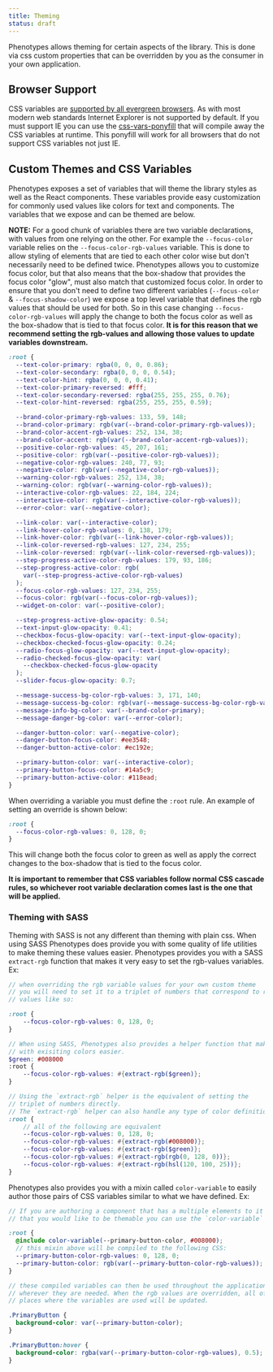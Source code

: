 ```yaml
---
title: Theming
status: draft
---
```


Phenotypes allows theming for certain aspects of the library. This is done via css custom properties that can be overridden by you as the consumer in your own application.

## Browser Support

CSS variables are [supported by all evergreen browsers](https://caniuse.com/#feat=css-variables). As with most modern web standards Internet Explorer is not supported by default. If you must support IE you can use the [css-vars-ponyfill](https://jhildenbiddle.github.io/css-vars-ponyfill/#/) that will compile away the CSS variables at runtime. This ponyfill will work for all browsers that do not support CSS variables not just IE.

## Custom Themes and CSS Variables

Phenotypes exposes a set of variables that will theme the library styles as well as the React components. These variables provide easy customization for commonly used values like colors for text and components. The variables that we expose and can be themed are below.

**NOTE:**
For a good chunk of variables there are two variable declarations, with values from one relying on the other. For example the `--focus-color` variable relies on the `--focus-color-rgb-values` variable. This is done to allow styling of elements that are tied to each other color wise but don't necessarily need to be defined twice. Phenotypes allows you to customize focus color, but that also means that the box-shadow that provides the focus color "glow", must also match that customized focus color. In order to ensure that you don't need to define two different variables (`--focus-color` & `--focus-shadow-color`) we expose a top level variable that defines the rgb values that should be used for both. So in this case changing `--focus-color-rgb-values` will apply the change to both the focus color as well as the box-shadow that is tied to that focus color. **It is for this reason that we recommend setting the rgb-values and allowing those values to update variables downstream.**

```css
:root {
  --text-color-primary: rgba(0, 0, 0, 0.86);
  --text-color-secondary: rgba(0, 0, 0, 0.54);
  --text-color-hint: rgba(0, 0, 0, 0.41);
  --text-color-primary-reversed: #fff;
  --text-color-secondary-reversed: rgba(255, 255, 255, 0.76);
  --text-color-hint-reversed: rgba(255, 255, 255, 0.59);

  --brand-color-primary-rgb-values: 133, 59, 148;
  --brand-color-primary: rgb(var(--brand-color-primary-rgb-values));
  --brand-color-accent-rgb-values: 252, 134, 38;
  --brand-color-accent: rgb(var(--brand-color-accent-rgb-values));
  --positive-color-rgb-values: 45, 207, 161;
  --positive-color: rgb(var(--positive-color-rgb-values));
  --negative-color-rgb-values: 240, 77, 93;
  --negative-color: rgb(var(--negative-color-rgb-values));
  --warning-color-rgb-values: 252, 134, 38;
  --warning-color: rgb(var(--warning-color-rgb-values));
  --interactive-color-rgb-values: 22, 184, 224;
  --interactive-color: rgb(var(--interactive-color-rgb-values));
  --error-color: var(--negative-color);

  --link-color: var(--interactive-color);
  --link-hover-color-rgb-values: 0, 138, 179;
  --link-hover-color: rgb(var(--link-hover-color-rgb-values));
  --link-color-reversed-rgb-values: 127, 234, 255;
  --link-color-reversed: rgb(var(--link-color-reversed-rgb-values));
  --step-progress-active-color-rgb-values: 179, 93, 186;
  --step-progress-active-color: rgb(
    var(--step-progress-active-color-rgb-values)
  );
  --focus-color-rgb-values: 127, 234, 255;
  --focus-color: rgb(var(--focus-color-rgb-values));
  --widget-on-color: var(--positive-color);

  --step-progress-active-glow-opacity: 0.54;
  --text-input-glow-opacity: 0.41;
  --checkbox-focus-glow-opacity: var(--text-input-glow-opacity);
  --checkbox-checked-focus-glow-opacity: 0.24;
  --radio-focus-glow-opacity: var(--text-input-glow-opacity);
  --radio-checked-focus-glow-opacity: var(
    --checkbox-checked-focus-glow-opacity
  );
  --slider-focus-glow-opacity: 0.7;

  --message-success-bg-color-rgb-values: 3, 171, 140;
  --message-success-bg-color: rgb(var(--message-success-bg-color-rgb-values));
  --message-info-bg-color: var(--brand-color-primary);
  --message-danger-bg-color: var(--error-color);

  --danger-button-color: var(--negative-color);
  --danger-button-focus-color: #ee3548;
  --danger-button-active-color: #ec192e;

  --primary-button-color: var(--interactive-color);
  --primary-button-focus-color: #14a5c9;
  --primary-button-active-color: #118ead;
}
```

When overriding a variable you must define the `:root` rule. An example of setting an override is shown below:

```css
:root {
  --focus-color-rgb-values: 0, 128, 0;
}
```

This will change both the focus color to green as well as apply the correct changes to the box-shadow that is tied to the focus color.

**It is important to remember that CSS variables follow normal CSS cascade rules, so whichever root variable declaration comes last is the one that will be applied.**

### Theming with SASS

Theming with SASS is not any different than theming with plain css. When using SASS Phenotypes does provide you with some quality of life utilities to make theming these values easier. Phenotypes provides you with a SASS `extract-rgb` function that makes it very easy to set the rgb-values variables. Ex:

```scss
// when overriding the rgb variable values for your own custom theme
// you will need to set it to a triplet of numbers that correspond to rgb
// values like so:

:root {
    --focus-color-rgb-values: 0, 128, 0;
}

// When using SASS, Phenotypes also provides a helper function that makes working
// with exisiting colors easier.
$green: #008000
:root {
    --focus-color-rgb-values: #{extract-rgb($green)};
}

// Using the `extract-rgb` helper is the equivalent of setting the
// triplet of numbers directly.
// The `extract-rgb` helper can also handle any type of color definition:
:root {
    // all of the following are equivalent
    --focus-color-rgb-values: 0, 128, 0;
    --focus-color-rgb-values: #{extract-rgb(#008000)};
    --focus-color-rgb-values: #{extract-rgb($green)};
    --focus-color-rgb-values: #{extract-rgb(rgb(0, 128, 0))};
    --focus-color-rgb-values: #{extract-rgb(hsl(120, 100, 25))};
}
```

Phenotypes also provides you with a mixin called `color-variable` to easily author those pairs of CSS variables similar to what we have defined. Ex:

```scss
// If you are authoring a component that has a multiple elements to it
// that you would like to be themable you can use the `color-variable` mixin

:root {
  @include color-variable(--primary-button-color, #008000);
  // this mixin above will be compiled to the following CSS:
  --primary-button-color-rgb-values: 0, 128, 0;
  --primary-button-color: rgb(var(--primary-button-color-rgb-values));
}

// these compiled variables can then be used throughout the application
// wherever they are needed. When the rgb values are overridden, all of the
// places where the variables are used will be updated.

.PrimaryButton {
  background-color: var(--primary-button-color);
}

.PrimaryButton:hover {
  background-color: rgba(var(--primary-button-color-rgb-values), 0.5);
}
```
